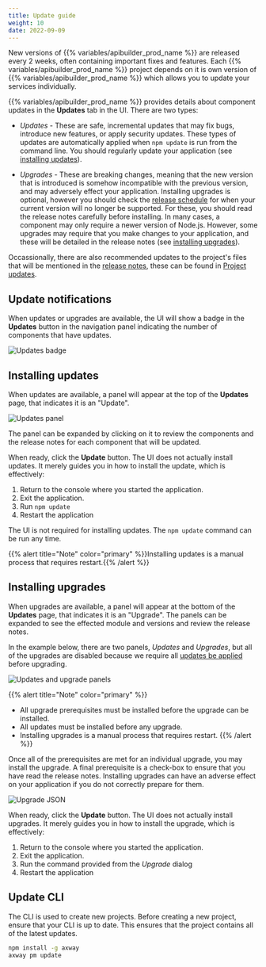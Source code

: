 ```yaml
---
title: Update guide
weight: 10
date: 2022-09-09
---
```


New versions of {{% variables/apibuilder_prod_name %}} are released every 2 weeks, often containing important fixes and features. Each {{% variables/apibuilder_prod_name %}} project depends on it is own version of {{% variables/apibuilder_prod_name %}} which allows you to update your services individually.

{{% variables/apibuilder_prod_name %}} provides details about component updates in the **Updates** tab in the UI. There are two types:

* _Updates_ - These are safe, incremental updates that may fix bugs, introduce new features, or apply security updates. These types of updates are automatically applied when `npm update` is run from the command line. You should regularly update your application (see [installing updates](#installing-updates)).

* _Upgrades_ - These are breaking changes, meaning that the new version that is introduced is somehow incompatible with the previous version, and may adversely effect your application. Installing upgrades is optional, however you should check the [release schedule](/docs/release_schedule) for when your current version will no longer be supported. For these, you should read the release notes carefully before installing. In many cases, a component may only require a newer version of Node.js. However, some upgrades may require that you make changes to your application, and these will be detailed in the release notes (see [installing upgrades](#installing-upgrades)).

Occassionally, there are also recommended updates to the project's files that will be mentioned in the [release notes](/docs/release_notes), these can be found in [Project updates](/docs/updates/project_updates).

## Update notifications

When updates or upgrades are available, the UI will show a badge in the **Updates** button in the navigation panel indicating the number of components that have updates.

![Updates badge](/Images/updates_badge.png)

## Installing updates

When updates are available, a panel will appear at the top of the **Updates** page, that indicates it is an "Update".

![Updates panel](/Images/updates_panel.png)

The panel can be expanded by clicking on it to review the components and the release notes for each component that will be updated.

When ready, click the **Update** button. The UI does not actually install updates. It merely guides you in how to install the update, which is effectively:

1. Return to the console where you started the application.
1. Exit the application.
1. Run `npm update`
1. Restart the application

The UI is not required for installing updates. The `npm update` command can be run any time.

{{% alert title="Note" color="primary" %}}Installing updates is a manual process that requires restart.{{% /alert %}}

## Installing upgrades

When upgrades are available, a panel will appear at the bottom of the **Updates** page, that indicates it is an "Upgrade". The panels can be expanded to see the effected module and versions and review the release notes.

In the example below, there are two panels, _Updates_ and _Upgrades_, but all of the upgrades are disabled because we require all [updates be applied](#installing-updates) before upgrading.

![Updates and upgrade panels](/Images/updates_upgrades.png)

{{% alert title="Note" color="primary" %}}
* All upgrade prerequisites must be installed before the upgrade can be installed.
* All updates must be installed before any upgrade.
* Installing upgrades is a manual process that requires restart.
{{% /alert %}}

Once all of the prerequisites are met for an individual upgrade, you may install the upgrade. A final prerequisite is a check-box to ensure that you have read the release notes. Installing upgrades can have an adverse effect on your application if you do not correctly prepare for them.

![Upgrade JSON](/Images/upgrade_json.png)

When ready, click the **Update** button. The UI does not actually install upgrades. It merely guides you in how to install the upgrade, which is effectively:

1. Return to the console where you started the application.
1. Exit the application.
1. Run the command provided from the _Upgrade_ dialog
1. Restart the application

## Update CLI

The CLI is used to create new projects. Before creating a new project, ensure that your CLI is up to date. This ensures that the project contains all of the latest updates.

```bash
npm install -g axway
axway pm update
```
